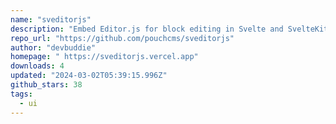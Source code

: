 ```yaml
---
name: "sveditorjs"
description: "Embed Editor.js for block editing in Svelte and SvelteKit."
repo_url: "https://github.com/pouchcms/sveditorjs"
author: "devbuddie"
homepage: " https://sveditorjs.vercel.app"
downloads: 4
updated: "2024-03-02T05:39:15.996Z"
github_stars: 38
tags: 
  - ui
---
```

